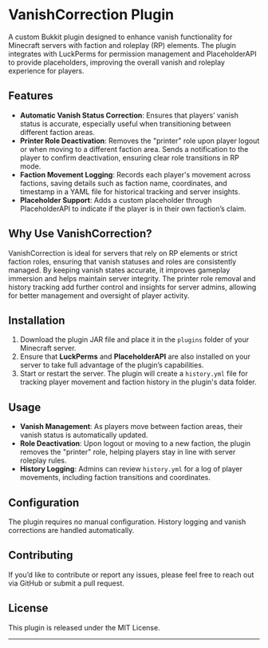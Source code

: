 # VanishCorrection Plugin

A custom Bukkit plugin designed to enhance vanish functionality for Minecraft servers with faction and roleplay (RP) elements. The plugin integrates with LuckPerms for permission management and PlaceholderAPI to provide placeholders, improving the overall vanish and roleplay experience for players.

## Features

- **Automatic Vanish Status Correction**: Ensures that players’ vanish status is accurate, especially useful when transitioning between different faction areas.
- **Printer Role Deactivation**: Removes the "printer" role upon player logout or when moving to a different faction area. Sends a notification to the player to confirm deactivation, ensuring clear role transitions in RP mode.
- **Faction Movement Logging**: Records each player's movement across factions, saving details such as faction name, coordinates, and timestamp in a YAML file for historical tracking and server insights.
- **Placeholder Support**: Adds a custom placeholder through PlaceholderAPI to indicate if the player is in their own faction’s claim.

## Why Use VanishCorrection?

VanishCorrection is ideal for servers that rely on RP elements or strict faction roles, ensuring that vanish statuses and roles are consistently managed. By keeping vanish states accurate, it improves gameplay immersion and helps maintain server integrity. The printer role removal and history tracking add further control and insights for server admins, allowing for better management and oversight of player activity.

## Installation

1. Download the plugin JAR file and place it in the `plugins` folder of your Minecraft server.
2. Ensure that **LuckPerms** and **PlaceholderAPI** are also installed on your server to take full advantage of the plugin’s capabilities.
3. Start or restart the server. The plugin will create a `history.yml` file for tracking player movement and faction history in the plugin's data folder.

## Usage

- **Vanish Management**: As players move between faction areas, their vanish status is automatically updated.
- **Role Deactivation**: Upon logout or moving to a new faction, the plugin removes the "printer" role, helping players stay in line with server roleplay rules.
- **History Logging**: Admins can review `history.yml` for a log of player movements, including faction transitions and coordinates.

## Configuration

The plugin requires no manual configuration. History logging and vanish corrections are handled automatically.

## Contributing

If you’d like to contribute or report any issues, please feel free to reach out via GitHub or submit a pull request.

## License

This plugin is released under the MIT License.

---
